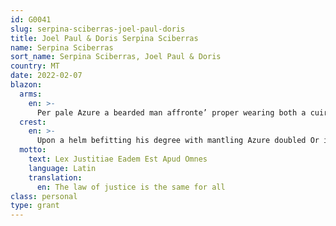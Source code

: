 ```yaml
---
id: G0041
slug: serpina-sciberras-joel-paul-doris
title: Joel Paul & Doris Serpina Sciberras
name: Serpina Sciberras
sort_name: Serpina Sciberras, Joel Paul & Doris
country: MT
date: 2022-02-07
blazon:
  arms:
    en: >-
      Per pale Azure a bearded man affronte’ proper wearing both a cuirass of body armour with faulds all Or and a helm of the Same plumed Gules with open visor all within a bordure engrailed Sable for difference (for SCIBERRAS) and Gules a winged stag segreant Or (for SERPINA).
  crest:
    en: >-
      Upon a helm befitting his degree with mantling Azure doubled Or is set on a wreath of the liveries a ducal crest coronet Or.
  motto:
    text: Lex Justitiae Eadem Est Apud Omnes
    language: Latin
    translation:
      en: The law of justice is the same for all
class: personal
type: grant
---
```

